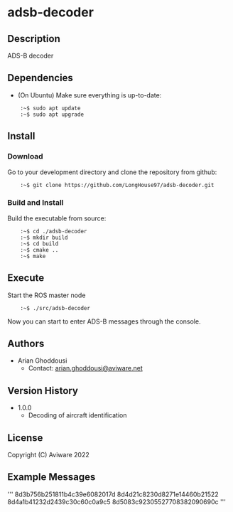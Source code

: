 # adsb-decoder

## Description
ADS-B decoder

## Dependencies

* (On Ubuntu) Make sure everything is up-to-date:
```
    :~$ sudo apt update
    :~$ sudo apt upgrade
```

## Install

### Download

Go to your development directory and clone the repository from github:

```
    :~$ git clone https://github.com/LongHouse97/adsb-decoder.git
```

### Build and Install

Build the executable from source:

```
    :~$ cd ./adsb-decoder
    :~$ mkdir build
    :~$ cd build
    :~$ cmake ..
    :~$ make
```

## Execute

Start the ROS master node

```
    :~$ ./src/adsb-decoder
```

Now you can start to enter ADS-B messages through the console.

## Authors

* Arian Ghoddousi
    * Contact: arian.ghoddousi@aviware.net

## Version History

* 1.0.0
    * Decoding of aircraft identification

## License

Copyright (C) Aviware 2022

## Example Messages

'''
    8d3b756b251811b4c39e6082017d
    8d4d21c8230d8271e14460b21522
    8d4a1b41232d2439c30c60c0a9c5
    8d5083c92305527708382090690c
'''